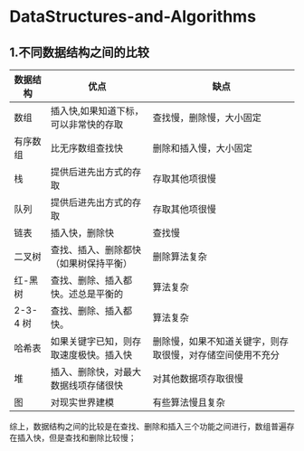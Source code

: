 # DataStructures-and-Algorithms
## 1.不同数据结构之间的比较
| 数据结构       | 优点                                 |        缺点            |
| ---------------|--------------------------------------|------------------------|
| 数组           | 插入快,如果知道下标，可以非常快的存取|查找慢，删除慢，大小固定|
|有序数组        |比无序数组查找快                      |删除和插入慢，大小固定 |
|栈              |提供后进先出方式的存取                |存取其他项很慢         |
|队列            |提供后进先出方式的存取                |存取其他项很慢         |
|链表            |插入快，删除快                        |查找慢                 |
|二叉树          |查找、插入、删除都快（如果树保持平衡）|删除算法复杂           |
|红-黑树         |查找、删除、插入都快。述总是平衡的    |算法复杂               |
|2-3-4 树        |查找、删除、插入都快。                |算法复杂               |
|哈希表          |如果关键字已知，则存取速度极快。插入快|删除慢，如果不知道关键字，则存取很慢，对存储空间使用不充分|
|堆              |插入、删除快，对最大数据线项存储很快  |对其他数据项存取很慢    |
|图              |对现实世界建模                        |有些算法慢且复杂        |

综上，数据结构之间的比较是在查找、删除和插入三个功能之间进行，数组普遍存在插入快，但是查找和删除比较慢；
